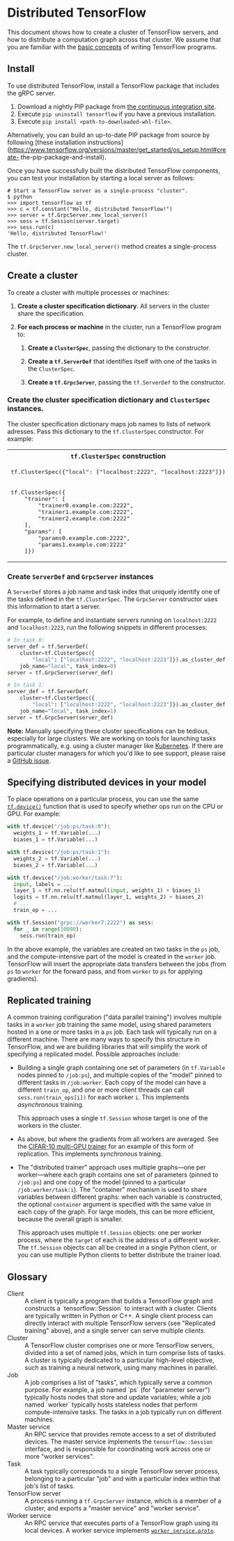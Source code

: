 # Distributed TensorFlow

This document shows how to create a cluster of TensorFlow servers, and how to
distribute a computation graph across that cluster. We assume that you are
familiar with the [basic concepts](../../get_started/basic_usage.md) of
writing TensorFlow programs.

## Install

To use distributed TensorFlow, install a TensorFlow package that includes the
gRPC server.

1.  Download a nightly PIP package from [the continuous integration
site](http://ci.tensorflow.org/view/Nightly/).
1.  Execute `pip uninstall tensorflow` if you have a previous installation.
1.  Execute `pip install <path-to-downloaded-whl-file>`.

Alternatively, you can build an up-to-date PIP package from source by
following [these installation instructions]
(https://www.tensorflow.org/versions/master/get_started/os_setup.html#create-
the-pip-package-and-install).

Once you have successfully built the distributed TensorFlow components, you can
test your installation by starting a local server as follows:

```shell
# Start a TensorFlow server as a single-process "cluster".
$ python
>>> import tensorflow as tf
>>> c = tf.constant("Hello, distributed TensorFlow!")
>>> server = tf.GrpcServer.new_local_server()
>>> sess = tf.Session(server.target)
>>> sess.run(c)
'Hello, distributed TensorFlow!'
```

The `tf.GrpcServer.new_local_server()` method creates a single-process cluster.

## Create a cluster

To create a cluster with multiple processes or machines:

1.  **Create a cluster specification dictionary**. All servers in the cluster share the
specification.

1.  **For each process or machine** in the cluster, run a TensorFlow program to:

    1.  **Create a `ClusterSpec`**, passing the dictionary to the constructor. 

    1.  **Create a `tf.ServerDef`** that identifies itself with one of the
    tasks in the `ClusterSpec`.

    1.  **Create a `tf.GrpcServer`**, passing the `tf.ServerDef` to the
    constructor.


### Create the cluster specification dictionary and `ClusterSpec` instances.

 The cluster specification dictionary maps job names to lists
 of network adresses. Pass this dictionary to the `tf.ClusterSpec` constructor.
 For example:

<table>
  <tr><th><code>tf.ClusterSpec</code> construction</th><th>Available tasks</th>
  <tr>
    <td><pre>
tf.ClusterSpec({"local": ["localhost:2222", "localhost:2223"]})
</pre></td>
<td><code>/job:local/task:0<br/>/job:local/task:1</code></td>
  </tr>
  <tr>
    <td><pre>
tf.ClusterSpec({
    "trainer": [
        "trainer0.example.com:2222", 
        "trainer1.example.com:2222",
        "trainer2.example.com:2222"
    ],
    "params": [
        "params0.example.com:2222",
        "params1.example.com:2222"
    ]})
</pre></td><td><code>/job:trainer/task:0</code><br/><code>/job:trainer/task:1</code><br/><code>/job:trainer/task:2</code><br/><code>/job:params/task:0</code><br/><code>/job:params/task:1</code></td>
  </tr>
</table>

### Create `ServerDef` and `GrpcServer` instances

A `ServerDef` stores a job name and task index that uniquely identify one of
the tasks defined in the `tf.ClusterSpec`. The `GrpcServer` constructor uses
this information to start a server.

For example, to define and instantiate servers running on `localhost:2222` and
`localhost:2223`, run the following snippets in different processes:

```python
# In task 0:
server_def = tf.ServerDef(
    cluster=tf.ClusterSpec({
        "local": ["localhost:2222", "localhost:2223"]}).as_cluster_def(),
    job_name="local", task_index=0)
server = tf.GrpcServer(server_def)
```
```python
# In task 1:
server_def = tf.ServerDef(
    cluster=tf.ClusterSpec({
        "local": ["localhost:2222", "localhost:2223"]}).as_cluster_def(),
    job_name="local", task_index=1)
server = tf.GrpcServer(server_def)
```

**Note:** Manually specifying these cluster specifications can be tedious,
especially for large clusters. We are working on tools for launching tasks
programmatically, e.g. using a cluster manager like
[Kubernetes](http://kubernetes.io). If there are particular cluster managers for
which you'd like to see support, please raise a
[GitHub issue](https://github.com/tensorflow/tensorflow/issues).

## Specifying distributed devices in your model

To place operations on a particular process, you can use the same
[`tf.device()`](https://www.tensorflow.org/versions/master/api_docs/python/framework.html#device)
function that is used to specify whether ops run on the CPU or GPU. For example:

```python
with tf.device("/job:ps/task:0"):
  weights_1 = tf.Variable(...)
  biases_1 = tf.Variable(...)

with tf.device("/job:ps/task:1"):
  weights_2 = tf.Variable(...)
  biases_2 = tf.Variable(...)

with tf.device("/job:worker/task:7"):
  input, labels = ...
  layer_1 = tf.nn.relu(tf.matmul(input, weights_1) + biases_1)
  logits = tf.nn.relu(tf.matmul(layer_1, weights_2) + biases_2)
  # ...
  train_op = ...

with tf.Session("grpc://worker7:2222") as sess:
  for _ in range(10000):
    sess.run(train_op)
```

In the above example, the variables are created on two tasks in the `ps` job,
and the compute-intensive part of the model is created in the `worker`
job. TensorFlow will insert the appropriate data transfers between the jobs
(from `ps` to `worker` for the forward pass, and from `worker` to `ps` for
applying gradients).

## Replicated training

A common training configuration ("data parallel training") involves multiple
tasks in a `worker` job training the same model, using shared parameters hosted
in a one or more tasks in a `ps` job. Each task will typically run on a
different machine. There are many ways to specify this structure in TensorFlow,
and we are building libraries that will simplify the work of specifying a
replicated model. Possible approaches include:

* Building a single graph containing one set of parameters (in `tf.Variable`
  nodes pinned to `/job:ps`), and multiple copies of the "model" pinned to
  different tasks in `/job:worker`. Each copy of the model can have a different
  `train_op`, and one or more client threads can call `sess.run(train_ops[i])`
  for each worker `i`. This implements *asynchronous* training.

  This approach uses a single `tf.Session` whose target is one of the workers in
  the cluster.

* As above, but where the gradients from all workers are averaged. See the
  [CIFAR-10 multi-GPU trainer](https://www.tensorflow.org/code/tensorflow/models/image/cifar10/cifar10_multi_gpu_train.py)
  for an example of this form of replication. This implements *synchronous*
  training.

* The "distributed trainer" approach uses multiple graphs&mdash;one per
  worker&mdash;where each graph contains one set of parameters (pinned to
  `/job:ps`) and one copy of the model (pinned to a particular
  `/job:worker/task:i`). The "container" mechanism is used to share variables
  between different graphs: when each variable is constructed, the optional
  `container` argument is specified with the same value in each copy of the
  graph. For large models, this can be more efficient, because the overall graph
  is smaller.

  This approach uses multiple `tf.Session` objects: one per worker process,
  where the `target` of each is the address of a different worker. The
  `tf.Session` objects can all be created in a single Python client, or you can
  use multiple Python clients to better distribute the trainer load.

## Glossary

<dl>
  <dt>Client</dt>
  <dd>
    A client is typically a program that builds a TensorFlow graph and
    constructs a `tensorflow::Session` to interact with a cluster. Clients are
    typically written in Python or C++. A single client process can directly
    interact with multiple TensorFlow servers (see "Replicated training" above),
    and a single server can serve multiple clients.
  </dd>
  <dt>Cluster</dt>
  <dd>
    A TensorFlow cluster comprises one or more TensorFlow servers, divided into
    a set of named jobs, which in turn comprise lists of tasks. A cluster is
    typically dedicated to a particular high-level objective, such as training a
    neural network, using many machines in parallel.
  </dd>
  <dt>Job</dt>
  <dd>
    A job comprises a list of "tasks", which typically serve a common
    purpose. For example, a job named `ps` (for "parameter server") typically
    hosts nodes that store and update variables; while a job named `worker`
    typically hosts stateless nodes that perform compute-intensive tasks.
    The tasks in a job typically run on different machines.
  </dd>
  <dt>Master service</dt>
  <dd>
    An RPC service that provides remote access to a set of distributed
    devices. The master service implements the <code>tensorflow::Session</code>
    interface, and is responsible for coordinating work across one or more
    "worker services".
  </dd>
  <dt>Task</dt>
  <dd>
    A task typically corresponds to a single TensorFlow server process,
    belonging to a particular "job" and with a particular index within that
    job's list of tasks.
  </dd>
  <dt>TensorFlow server</dt>
  <dd>
    A process running a <code>tf.GrpcServer</code> instance, which is a
    member of a cluster, and exports a "master service" and "worker service".
  </dd>
  <dt>Worker service</dt>
  <dd>
    An RPC service that executes parts of a TensorFlow graph using its local
    devices. A worker service implements <a href=
    "https://www.tensorflow.org/code/tensorflow/core/protobuf/worker_service.proto"
    ><code>worker_service.proto</code></a>.
  </dd>
</dl>
